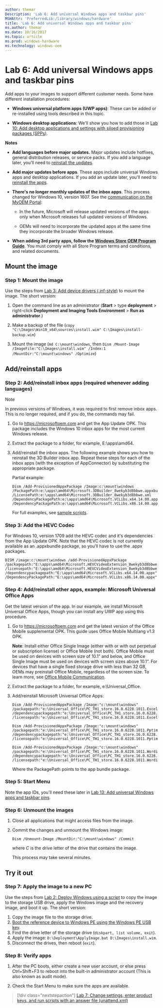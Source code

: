 ```yaml
---
author: themar
Description: 'Lab 6: Add universal Windows apps and taskbar pins'
MSHAttr: 'PreferredLib:/library/windows/hardware'
title: 'Lab 6: Add universal Windows apps and taskbar pins'
ms.author: themar
ms.date: 10/16/2017
ms.topic: article
ms.prod: windows-hardware
ms.technology: windows-oem
---
```


# <span id="Add_apps"></span>Lab 6: Add universal Windows apps and taskbar pins

Add apps to your images to support different customer needs. Some have different installation procedures:

-  **Windows universal platform apps (UWP apps)**: These can be added or re-installed using tools described in this topic.

-  **Windows desktop applications**: We'll show you how to add those in [Lab 10: Add desktop applications and settings with siloed provisioning packages (SPPs)](add-desktop-apps-with-spps-sxs.md).

**Notes** 

- **Add languages before major updates.** Major updates include hotfixes, general distribution releases, or service packs. If you add a language later, you'll need to [reinstall the updates](servicing-the-image-with-windows-updates-sxs.md).

- **Add major updates before apps**. These apps include universal Windows apps and desktop applications. If you add an update later, you'll need to  [reinstall the apps](add-universal-apps-sxs.md).

- **There's no longer monthly updates of the inbox apps**. This process changed for Windows 10, version 1607. See the [communication on the MyOEM Portal](https://myoem.microsoft.com/oem/myoem/en/programs/mktg/mda/Pages/COMM-MDAinboxApUpdtRlsPrcssChng.aspx):

  - In the future, Microsoft will release updated versions of the apps only when Microsoft releases full updated versions of Windows.

  - OEMs will need to incorporate the updated apps at the same time they incorporate the broader Windows release.

- **When adding 3rd party apps, follow the [Windows Store OEM Program Guide](https://myoem.microsoft.com/oem/myoem/en/topics/Licensing/roylicres/ost2016/Pages/DP-WindowsStoreOEMProgramGuide2016FinalCL.aspx)**. You must comply with all Store Program terms and conditions, and related documents. 

## <span id="Mount_the_image"></span>Mount the image

### Step 1: Mount the image

Use the steps from [Lab 3: Add device drivers (.inf-style)](add-device-drivers.md) to mount the image. The short version:

1.  Open the command line as an administrator (**Start** > type **deployment** > right-click **Deployment and Imaging Tools Environment** > **Run as administrator**.)

2.  Make a backup of the file (`copy "C:\Images\Win10_x64\sources\install.wim" C:\Images\install-backup.wim`)

3.  Mount the image (`md C:\mount\windows`, then `Dism /Mount-Image /ImageFile:"C:\Images\install.wim" /Index:1 /MountDir:"C:\mount\windows" /Optimize`)


## <span id="Add_or_reinstall_apps"></span>Add/reinstall apps
	
### Step 2: Add/reinstall inbox apps (required whenever adding languages)

> [!Note]
> In previous versions of Windows, it was required to first remove inbox apps. This is no longer required, and if you do, the commands may fail.

1.  Go to <https://microsoftoem.com> and get the App Update OPK. This package includes the Windows 10 inbox apps for the most current Windows release. 

2.  Extract the package to a folder, for example, E:\apps\amd64.

3.  Add/reinstall the inbox apps. The following example shows you how to reinstall the 3D Builder inbox app. Repeat these steps for each of the inbox apps (with the exception of AppConnector) by substituting the appropriate package.

    Partial example: 

    ```
    Dism /Add-ProvisionedAppxPackage /Image:c:\mount\windows /PackagePath:e:\apps\amd64\Microsoft.3DBuilder_8wekyb3d8bbwe.appxbundle /LicensePath:e:\apps\amd64\Microsoft.3DBuilder_8wekyb3d8bbwe.xml /DependencyPackagePath:e:\apps\amd64\Microsoft.VCLibs.x64.14.00.appx /DependencyPackagePath:e:\apps\amd64\Microsoft.VCLibs.x86.14.00.appx
    ```

    For full examples, see [sample scripts](windows-deployment-sample-scripts-sxs.md#Reinstall_Windows_inbox_apps).

### Step 3: Add the HEVC Codec

For Windows 10, version 1709 add the HEVC codec and it's dependencies from the App Update OPK. Note that the HEVC codec is not currently available as an .appxbundle package, so you'll have to use the .appx packages.

```
DISM /image:c:\mount\windows /add-ProvisionedAppxPackage /packagepath:"E:\apps\amd64\Microsoft.HEVCVideoExtension_8wekyb3d8bbwe.x64.appx" /licensepath:"E:\apps\amd64\Microsoft.HEVCVideoExtension_8wekyb3d8bbwe.x64.xml" /dependencypackagepath:"E:\apps\amd64\Microsoft.VCLibs.x64.14.00.appx" /DependencyPackagePath:"E:\apps\amd64\Microsoft.VCLibs.x86.14.00.appx"
```

### Step 4: Add/reinstall other apps, example: Microsoft Universal Office Apps

Get the latest version of the app. In our example, we install Microsoft Universal Office Apps, though you can install any UWP app using this procedure. 

1.  Go to <https://microsoftoem.com> and get the latest version of the Office Mobile supplemental OPK. This guide uses  Office Mobile Multilang v1.3 OPK. 

    **Note**: Install either Office Single Image (either with or with out perpetual or subscription license) or Office Mobile (not both). Office Mobile must be used on devices with screen size of 10.1” and below, and Office Single Image must be used on devices with screen sizes above 10.1”. For devices that have a single fixed storage drive with less than 32 GB, OEMs may preinstall Office Mobile, regardless of the screen size. To learn more, see [Office Mobile Communication](https://myoem.microsoft.com/oem/myoem/en/product/office/Pages/COMM-OfficeUnvrslAppsOPKRlsTmng.aspx).

2.  Extract the package to a folder, for example, e:\Universal_Office.

3.  Add/reinstall Microsoft Universal Office Apps:

    ```
    Dism /Add-ProvisionedAppxPackage /Image:"c:\mount\windows" /packagepath:"e:\Universal_Office\PC_TH1_store.16.0.6228.1011.Excelim.appxbundle_Windows10_PreinstallKit\1b0569bd5fbd41d6bf0669beb013073c.appxbundle" /dependencypackagepath:"e:\Universal_Office\PC_TH1_store.16.0.6228.1011.Excelim.appxbundle_Windows10_PreinstallKit\Microsoft.VCLibs.140.00_14.0.22929.0_x86__8wekyb3d8bbwe.appx" /licensepath:"e:\Universal_Office\PC_TH1_store.16.0.6228.1011.Excelim.appxbundle_Windows10_PreinstallKit\1b0569bd5fbd41d6bf0669beb013073c_License1.xml"

    Dism /Add-ProvisionedAppxPackage /Image:"c:\mount\windows"  /packagepath:"e:\Universal_Office\PC_TH1_store.16.0.6228.1011.Pptim.appxbundle_Windows10_PreinstallKit\7f255062294a415a974b4958961df056.appxbundle" /dependencypackagepath:"e:\Universal_Office\PC_TH1_store.16.0.6228.1011.Pptim.appxbundle_Windows10_PreinstallKit\Microsoft.VCLibs.140.00_14.0.22929.0_x86__8wekyb3d8bbwe.appx" /licensepath:"e:\Universal_Office\PC_TH1_store.16.0.6228.1011.Pptim.appxbundle_Windows10_PreinstallKit\7f255062294a415a974b4958961df056_License1.xml"

    Dism /Add-ProvisionedAppxPackage /Image:"c:\mount\windows" /packagepath:"e:\Universal_Office\PC_TH1_store.16.0.6228.1011.Wordim.appxbundle_Windows10_PreinstallKit\532f710ca9d34f0aae6af4abe0af0592.appxbundle" /dependencypackagepath:"e:\Universal_Office\PC_TH1_store.16.0.6228.1011.Wordim.appxbundle_Windows10_PreinstallKit\Microsoft.VCLibs.140.00_14.0.22929.0_x86__8wekyb3d8bbwe.appx" /licensepath:"e:\Universal_Office\PC_TH1_store.16.0.6228.1011.Wordim.appxbundle_Windows10_PreinstallKit\532f710ca9d34f0aae6af4abe0af0592_License1.xml"
    ```

    Where the PackagePath points to the app bundle package.

### Step 5: Start Menu

Note the app IDs, you'll need these later in [Lab 13: Add universal Windows apps and taskbar pins](add-start-tiles-sxs.md).

### Step 6: Unmount the images

1.  Close all applications that might access files from the image.

2.  Commit the changes and unmount the Windows image:

    ```
    Dism /Unmount-Image /MountDir:"C:\mount\windows" /Commit
    ```

    where *C* is the drive letter of the drive that contains the image.

    This process may take several minutes.

## <span id="Try_it_out"></span>Try it out

### Step 7: Apply the image to a new PC
Use the steps from [Lab 2: Deploy Windows using a script](deploy-windows-with-a-script-sxs.md) to copy the image to the storage USB drive, apply the Windows image and the recovery image, and boot it up. The short version:

1.  Copy the image file to the storage drive.
2.  [Boot the reference device to Windows PE using the Windows PE USB key](install-windows-pe-sxs.md).
3.  Find the drive letter of the storage drive (`diskpart, list volume, exit`).
4.  Apply the image: `D:\Deployment\ApplyImage.bat D:\Images\install.wim`.
5.  Disconnect the drives, then reboot (`exit`).
	
### Step 8: Verify apps
1.  After the PC boots, either create a new user account, or else press Ctrl+Shift+F3 to reboot into the built-in administrator account (This is also known as audit mode).

2.  Check the Start Menu to make sure the apps are available.

> [!div class="nextstepaction"]
> [Lab 7: Change settings, enter product keys, and run scripts with an answer file (unattend.xml)](update-windows-settings-and-scripts-create-your-own-answer-file-sxs.md)